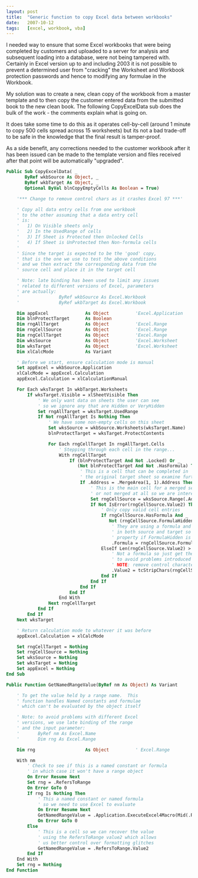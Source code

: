 ```yaml
---
layout: post
title:  "Generic function to copy Excel data between workbooks"
date:   2007-10-12
tags:   [excel, workbook, vba]
---
```


I needed way to ensure that some Excel workbooks that were being
completed by customers and uploaded to a server for analysis and
subsequent loading into a database, were not being tampered with.
Certainly in Excel version up to and including 2003 it is not possible
to prevent a determined user from "cracking" the Worksheet and Workbook
protection passwords and hence to modifying any formulae in the
Workbook.

My solution was to create a new, clean copy of the workbook from a
master template and to then copy the customer entered data from the
submitted book to the new clean book. The following CopyExcelData sub
does the bulk of the work - the comments explain what is going on.

It does take some time to do this as it operates cell-by-cell (around 1
minute to copy 500 cells spread across 15 worksheets) but its not a bad
trade-off to be safe in the knowledge that the final result is
tamper-proof.

As a side benefit, any corrections needed to the customer workbook after
it has been issued can be made to the template version and files
received after that point will be automatically "upgraded".

```vb
Public Sub CopyExcelData( _
       ByRef wkbSource As Object, _
       ByRef wkbTarget As Object, _
       Optional ByVal blnCopyEmptyCells As Boolean = True)

    '*** Change to remove control chars as it crashes Excel 97 ***'

    ' Copy all data entry cells from one workbook
    ' to the other assuming that a data entry cell
    ' is:
    '   1) On Visible sheets only
    '   2) In the UsedRange of cells
    '   3) If Sheet is Protected then Unlocked Cells
    '   4) If Sheet is UnProtected then Non-formula cells
    '
    ' Since the target is expected to be the 'good' copy,
    ' that is the one we use to test the above conditions
    ' and we then extract the corresponding data from the
    ' source cell and place it in the target cell

    ' Note: late binding has been used to limit any issues
    ' related to different versions of Excel, parameters
    ' are actually:
    '               ByRef wkbSource As Excel.Workbook
    '               ByRef wkbTarget As Excel.Workbook

    Dim appExcel              As Object          'Excel.Application
    Dim blnProtectTarget      As Boolean
    Dim rngAllTarget          As Object          'Excel.Range
    Dim rngCellSource         As Object          'Excel.Range
    Dim rngCellTarget         As Object          'Excel.Range
    Dim wksSource             As Object          'Excel.Worksheet
    Dim wksTarget             As Object          'Excel.Worksheet
    Dim xlCalcMode            As Variant

    ' Before we start, ensure calculation mode is manual
    Set appExcel = wkbSource.Application
    xlCalcMode = appExcel.Calculation
    appExcel.Calculation = xlCalculationManual

    For Each wksTarget In wkbTarget.Worksheets
        If wksTarget.Visible = xlSheetVisible Then
            ' We only want data on sheets the user can see
            ' so we ignore any that are Hidden or VeryHidden
            Set rngAllTarget = wksTarget.UsedRange
            If Not rngAllTarget Is Nothing Then
                ' We have some non-empty cells on this sheet
                Set wksSource = wkbSource.Worksheets(wksTarget.Name)
                blnProtectTarget = wksTarget.ProtectContents

                For Each rngCellTarget In rngAllTarget.Cells
                    ' Stepping through each cell in the range...
                    With rngCellTarget
                        If (blnProtectTarget And Not .Locked) Or _
                           (Not blnProtectTarget And Not .HasFormula) Then
                            ' This is a cell that can be completed in
                            ' the original target sheet so examine further
                            If .Address = .MergeArea(1, 1).Address Then
                                ' This is the main cell for a merged set of cells
                                ' or not merged at all so we are interested...
                                Set rngCellSource = wksSource.Range(.Address)
                                If Not IsError(rngCellSource.Value2) Then
                                    ' Only copy valid cell entries
                                    If rngCellSource.HasFormula And _
                                       Not (rngCellSource.FormulaHidden Or .FormulaHidden) Then
                                        ' They are using a formula and we can access the formula
                                        ' in both source and target so transfer it (can't access this
                                        ' property if FormulaHidden is TRUE for either)
                                        .Formula = rngCellSource.Formula
                                    ElseIf Len(rngCellSource.Value2) > 0 Or blnCopyEmptyCells Then
                                        ' Not a formula so just get the value using Value2
                                        ' to avoid problems introduced by incorrect date formats
                                        ' NOTE: remove control characters to avoid Excel 97 crash
                                        .Value2 = tcStripChars(rngCellSource.Value2, scmcRemoveControl)
                                    End If
                                End If
                            End If
                        End If
                    End With
                Next rngCellTarget
            End If
        End If
    Next wksTarget

    ' Return calculation mode to whatever it was before
    appExcel.Calculation = xlCalcMode

    Set rngCellTarget = Nothing
    Set rngCellSource = Nothing
    Set wksSource = Nothing
    Set wksTarget = Nothing
    Set appExcel = Nothing
End Sub

Public Function GetNamedRangeValue(ByRef nm As Object) As Variant

    ' To get the value held by a range name.  This
    ' function handles Named constants and formulae
    ' which can't be evaluated by the object itself

    ' Note: to avoid problems with different Excel
    ' versions, we use late binding of the range
    ' and the input parameter:
    '       ByRef nm As Excel.Name
    '       Dim rng As Excel.Range

    Dim rng                   As Object          ' Excel.Range

    With nm
        ' Check to see if this is a named constant or formula
        ' in which case it won't have a range object
        On Error Resume Next
        Set rng = .RefersToRange
        On Error GoTo 0
        If rng Is Nothing Then
            ' This a named constant or named formula
            ' so we need to use Excel to evaluate
            On Error Resume Next
            GetNamedRangeValue = .Application.ExecuteExcel4Macro(Mid(.RefersToR1C1, 2))
            On Error GoTo 0
        Else
            ' This is a cell so we can recover the value
            ' using the RefersToRange value2 which allows
            ' us better control over formatting glitches
            GetNamedRangeValue = .RefersToRange.Value2
        End If
    End With
    Set rng = Nothing
End Function
```
